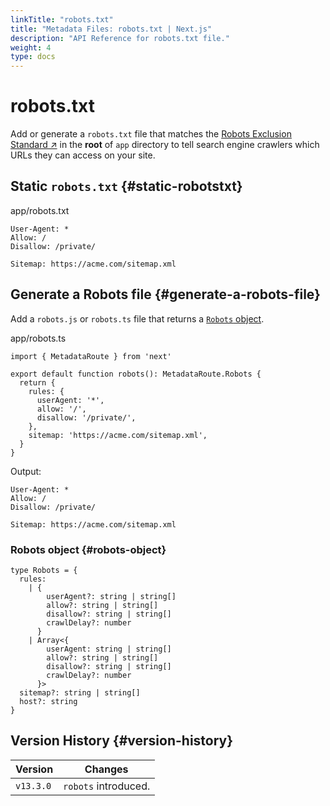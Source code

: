 ```yaml
---
linkTitle: "robots.txt"
title: "Metadata Files: robots.txt | Next.js"
description: "API Reference for robots.txt file."
weight: 4
type: docs
---
```


# robots.txt

Add or generate a `robots.txt` file that matches the [Robots Exclusion Standard ↗](https://en.wikipedia.org/wiki/Robots.txt#Standard) in the **root** of `app` directory to tell search engine crawlers which URLs they can access on your site.

## Static `robots.txt` {#static-robotstxt}


app/robots.txt
```
User-Agent: *
Allow: /
Disallow: /private/

Sitemap: https://acme.com/sitemap.xml
```

## Generate a Robots file {#generate-a-robots-file}

Add a `robots.js` or `robots.ts` file that returns a [`Robots` object](/nextjs/13.5/using-app-router/api-reference/file-conventions/metadata-files/robots#robots-object).


app/robots.ts
```
import { MetadataRoute } from 'next'
 
export default function robots(): MetadataRoute.Robots {
  return {
    rules: {
      userAgent: '*',
      allow: '/',
      disallow: '/private/',
    },
    sitemap: 'https://acme.com/sitemap.xml',
  }
}
```

Output:

```
User-Agent: *
Allow: /
Disallow: /private/

Sitemap: https://acme.com/sitemap.xml
```

### Robots object {#robots-object}

```
type Robots = {
  rules:
    | {
        userAgent?: string | string[]
        allow?: string | string[]
        disallow?: string | string[]
        crawlDelay?: number
      }
    | Array<{
        userAgent: string | string[]
        allow?: string | string[]
        disallow?: string | string[]
        crawlDelay?: number
      }>
  sitemap?: string | string[]
  host?: string
}
```

## Version History {#version-history}

|Version|Changes|
|---|---|
|`v13.3.0`|`robots` introduced.|

